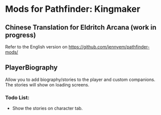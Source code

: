 Mods for Pathfinder: Kingmaker
===

Chinese Translation for Eldritch Arcana (work in progress)
---

Refer to the English version on https://github.com/jennyem/pathfinder-mods/


## PlayerBiography

Allow you to add biography/stories to the player and custom companions. The stories will show on loading screens.
### Todo List:
- Show the stories on character tab.
